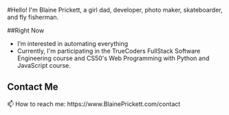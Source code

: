 #Hello!
I'm Blaine Prickett, a girl dad, developer, photo maker, skateboarder, and fly fisherman. 

##Right Now
* I’m interested in automating everything 
* Currently, I'm participating in the TrueCoders FullStack Software Engineering course and CS50's Web Programming with Python and JavaScript course.

<h2>Contact Me</h2>
📫 How to reach me: https://www.BlainePrickett.com/contact <br>





<!---
blaineprickett/blaineprickett is a ✨ special ✨ repository because its `README.md` (this file) appears on your GitHub profile.
You can click the Preview link to take a look at your changes.
--->
